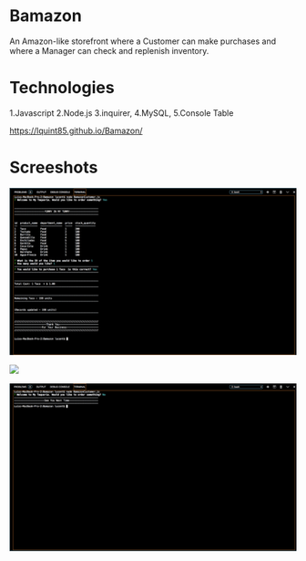 # Bamazon
An Amazon-like storefront where a Customer can make purchases and where a Manager can check and replenish inventory.

# Technologies 
1.Javascript 
2.Node.js 
3.inquirer,
4.MySQL,
5.Console Table


https://lquint85.github.io/Bamazon/

# Screeshots 

![](node_pics/bamazon1.png)

![](node_pics/bamazon2.png)

![](node_pics/bamazon2.jpg)





